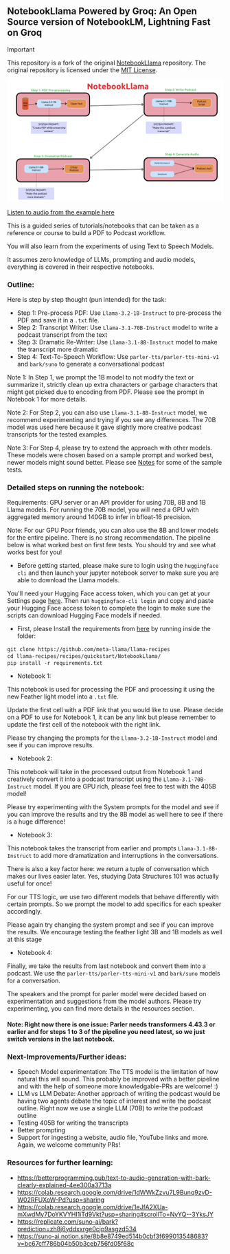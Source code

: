 ## NotebookLlama Powered by Groq: An Open Source version of NotebookLM, Lightning Fast on Groq

> [!IMPORTANT]
> This repository is a fork of the original [NotebookLlama](https://github.com/meta-llama/llama-recipes/tree/main/recipes/quickstart/NotebookLlama) repository. The original repository is licensed under the [MIT License](https://github.com/meta-llama/llama-recipes/blob/main/LICENSE).

![NotebookLlama](./resources/Outline.jpg)

[Listen to audio from the example here](./resources/_podcast.mp3)

This is a guided series of tutorials/notebooks that can be taken as a reference or course to build a PDF to Podcast workflow. 

You will also learn from the experiments of using  Text to Speech Models.

It assumes zero knowledge of LLMs, prompting and audio models, everything is covered in their respective notebooks.

### Outline:

Here is step by step thought (pun intended) for the task:

- Step 1: Pre-process PDF: Use `Llama-3.2-1B-Instruct` to pre-process the PDF and save it in a `.txt` file.
- Step 2: Transcript Writer: Use `Llama-3.1-70B-Instruct` model to write a podcast transcript from the text
- Step 3: Dramatic Re-Writer: Use `Llama-3.1-8B-Instruct` model to make the transcript more dramatic
- Step 4: Text-To-Speech Workflow: Use `parler-tts/parler-tts-mini-v1` and `bark/suno` to generate a conversational podcast

Note 1: In Step 1, we prompt the 1B model to not modify the text or summarize it, strictly clean up extra characters or garbage characters that might get picked due to encoding from PDF. Please see the prompt in Notebook 1 for more details.

Note 2: For Step 2, you can also use `Llama-3.1-8B-Instruct` model, we recommend experimenting and trying if you see any differences. The 70B model was used here because it gave slightly more creative podcast transcripts for the tested examples.

Note 3: For Step 4, please try to extend the approach with other models. These models were chosen based on a sample prompt and worked best, newer models might sound better. Please see [Notes](./TTS_Notes.md) for some of the sample tests.

### Detailed steps on running the notebook:

Requirements: GPU server or an API provider for using 70B, 8B and 1B Llama models.
For running the 70B model, you will need a GPU with aggregated memory around 140GB to infer in bfloat-16 precision.

Note: For our GPU Poor friends, you can also use the 8B and lower models for the entire pipeline. There is no strong recommendation. The pipeline below is what worked best on first few tests. You should try and see what works best for you!

- Before getting started, please make sure to login using the `huggingface cli` and then launch your jupyter notebook server to make sure you are able to download the Llama models.

You'll need your Hugging Face access token, which you can get at your Settings page [here](https://huggingface.co/settings/tokens). Then run `huggingface-cli login` and copy and paste your Hugging Face access token to complete the login to make sure the scripts can download Hugging Face models if needed.

- First, please Install the requirements from [here]() by running inside the folder:

```
git clone https://github.com/meta-llama/llama-recipes
cd llama-recipes/recipes/quickstart/NotebookLlama/
pip install -r requirements.txt
```

- Notebook 1:

This notebook is used for processing the PDF and processing it using the new Feather light model into a `.txt` file.

Update the first cell with a PDF link that you would like to use. Please decide on a PDF to use for Notebook 1, it can be any link but please remember to update the first cell of the notebook with the right link. 

Please try changing the prompts for the `Llama-3.2-1B-Instruct` model and see if you can improve results.

- Notebook 2:

This notebook will take in the processed output from Notebook 1 and creatively convert it into a podcast transcript using the `Llama-3.1-70B-Instruct` model. If you are GPU rich, please feel free to test with the 405B model!

Please try experimenting with the System prompts for the model and see if you can improve the results and try the 8B model as well here to see if there is a huge difference!

- Notebook 3:

This notebook takes the transcript from earlier and prompts `Llama-3.1-8B-Instruct` to add more dramatization and interruptions in the conversations. 

There is also a key factor here: we return a tuple of conversation which makes our lives easier later. Yes, studying Data Structures 101 was actually useful for once!

For our TTS logic, we use two different models that behave differently with certain prompts. So we prompt the model to add specifics for each speaker accordingly.

Please again try changing the system prompt and see if you can improve the results. We encourage testing the feather light 3B and 1B models as well at this stage

- Notebook 4:

Finally, we take the results from last notebook and convert them into a podcast. We use the `parler-tts/parler-tts-mini-v1` and `bark/suno` models for a conversation.

The speakers and the prompt for parler model were decided based on experimentation and suggestions from the model authors. Please try experimenting, you can find more details in the resources section.


#### Note: Right now there is one issue: Parler needs transformers 4.43.3 or earlier and for steps 1 to 3 of the pipeline you need latest, so we just switch versions in the last notebook.

### Next-Improvements/Further ideas:

- Speech Model experimentation: The TTS model is the limitation of how natural this will sound. This probably be improved with a better pipeline and with the help of someone more knowledgable-PRs are welcome! :) 
- LLM vs LLM Debate: Another approach of writing the podcast would be having two agents debate the topic of interest and write the podcast outline. Right now we use a single LLM (70B) to write the podcast outline
- Testing 405B for writing the transcripts
- Better prompting
- Support for ingesting a website, audio file, YouTube links and more. Again, we welcome community PRs!

### Resources for further learning:

- https://betterprogramming.pub/text-to-audio-generation-with-bark-clearly-explained-4ee300a3713a
- https://colab.research.google.com/drive/1dWWkZzvu7L9Bunq9zvD-W02RFUXoW-Pd?usp=sharing
- https://colab.research.google.com/drive/1eJfA2XUa-mXwdMy7DoYKVYHI1iTd9Vkt?usp=sharing#scrollTo=NyYQ--3YksJY
- https://replicate.com/suno-ai/bark?prediction=zh8j6yddxxrge0cjp9asgzd534
- https://suno-ai.notion.site/8b8e8749ed514b0cbf3f699013548683?v=bc67cff786b04b50b3ceb756fd05f68c

